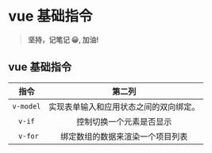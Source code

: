 # vue 基础指令

> **坚持，记笔记 😀, 加油!**

## vue 基础指令

|   指令    |                 第二列                 |
| :-------: | :------------------------------------: |
| `v-model` | 实现表单输入和应用状态之间的双向绑定。 |
|  `v-if`   |        控制切换一个元素是否显示        |
| ` v-for`  |    绑定数组的数据来渲染一个项目列表    |

